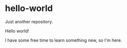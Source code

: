 # hello-world
Just another repository.

Hello world!

I have some free time to learn something new, so I'm here. 


